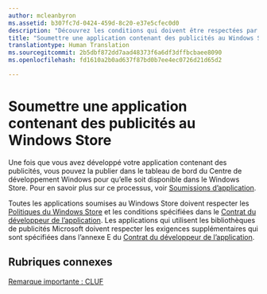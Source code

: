 ```yaml
---
author: mcleanbyron
ms.assetid: b307fc7d-0424-459d-8c20-e37e5cfec0d0
description: "Découvrez les conditions qui doivent être respectées par les applications qui utilisent les bibliothèques de publicités Microsoft avant de pouvoir être publiées dans le Windows Store."
title: "Soumettre une application contenant des publicités au Windows Store"
translationtype: Human Translation
ms.sourcegitcommit: 2b5dbf872dd7aad48373f6a6df3dffbcbaee8090
ms.openlocfilehash: fd1610a2b0ad637f87bd0b7ee4ec0726d21d65d2

---
```


# <a name="submit-an-app-with-ads-to-the-windows-store"></a>Soumettre une application contenant des publicités au Windows Store


Une fois que vous avez développé votre application contenant des publicités, vous pouvez la publier dans le tableau de bord du Centre de développement Windows pour qu’elle soit disponible dans le Windows Store. Pour en savoir plus sur ce processus, voir [Soumissions d’application](https://msdn.microsoft.com/windows/uwp/publish/app-submissions).

Toutes les applications soumises au Windows Store doivent respecter les [Politiques du Windows Store](https://msdn.microsoft.com/library/windows/apps/dn764944.aspx) et les conditions spécifiées dans le [Contrat du développeur de l’application](https://msdn.microsoft.com/library/windows/apps/hh694058.aspx). Les applications qui utilisent les bibliothèques de publicités Microsoft doivent respecter les exigences supplémentaires qui sont spécifiées dans l’annexe E du [Contrat du développeur de l’application](https://msdn.microsoft.com/library/windows/apps/hh694058.aspx).

## <a name="related-topics"></a>Rubriques connexes


[Remarque importante : CLUF](important-notice-eula.md)

 

 



<!--HONumber=Dec16_HO2-->



